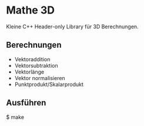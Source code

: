 # Mathe 3D

Kleine C++ Header-only Library für 3D Berechnungen.

## Berechnungen
- Vektoraddition
- Vektorsubtraktion
- Vektorlänge
- Vektor normalisieren
- Punktprodukt/Skalarprodukt

## Ausführen
$ make